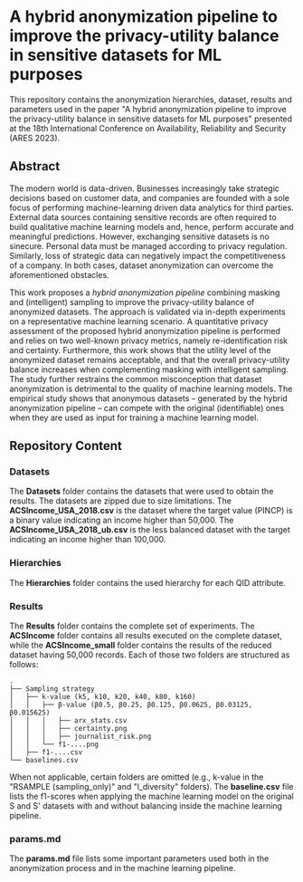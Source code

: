 # A hybrid anonymization pipeline to improve the privacy-utility balance in sensitive datasets for ML purposes

This repository contains the anonymization hierarchies, dataset, results and parameters used in the paper "A hybrid anonymization pipeline to improve the privacy-utility balance in sensitive datasets for ML purposes" presented at the 18th International Conference on Availability, Reliability and Security (ARES 2023).

## Abstract

The modern world is data-driven. Businesses increasingly take strategic decisions based on customer data, and companies are founded with a sole focus of performing machine-learning driven data analytics for third parties. 
External data sources containing sensitive records are often required to build qualitative machine learning models and, hence, perform accurate and meaningful predictions. However, exchanging sensitive datasets is no sinecure. Personal data must be managed according to privacy regulation. Similarly, loss of strategic data can negatively impact the competitiveness of a company. In both cases, dataset anonymization can overcome the aforementioned obstacles.

This work proposes a *hybrid anonymization pipeline* combining masking and (intelligent) sampling to improve the privacy-utility balance of anonymized datasets. The approach is validated via in-depth experiments on a representative machine learning scenario. A quantitative privacy assessment of the proposed hybrid anonymization pipeline is performed and relies on two well-known privacy metrics, namely re-identification risk and certainty. Furthermore, this work shows that the utility level of the anonymized dataset remains acceptable, and that the overall privacy-utility balance increases when complementing masking with intelligent sampling. 
The study further restrains the common misconception that dataset anonymization is detrimental to the quality of machine learning models. The empirical study shows that anonymous datasets – generated by the hybrid anonymization pipeline – can compete with the original (identifiable) ones when they are used as input for training a machine learning model.

## Repository Content

### Datasets

The **Datasets** folder contains the datasets that were used to obtain the results. The datasets are zipped due to size limitations. The **ACSIncome_USA_2018.csv** is the dataset where the target value (PINCP) is a binary value indicating an income higher than 50,000. The **ACSIncome_USA_2018_ub.csv** is the less balanced dataset with the target indicating an income higher than 100,000.

### Hierarchies
The **Hierarchies** folder contains the used hierarchy for each QID attribute.

### Results
The **Results** folder contains the complete set of experiments. The **ACSIncome** folder contains all results executed on the complete dataset, while the **ACSIncome_small** folder contains the results of the reduced dataset having 50,000 records.
Each of those two folders are structured as follows:
```
.
├── Sampling strategy
│   ├── k-value (k5, k10, k20, k40, k80, k160)
│   │   ├── β-value (β0.5, β0.25, β0.125, β0.0625, β0.03125, β0.015625)
│   │   │   ├── arx_stats.csv
│   │   │   ├── certainty.png
│   │   │   ├── journalist_risk.png
│   │   └── f1-....png
│   ├── f1-....csv
└── baselines.csv
```
When not applicable, certain folders are omitted (e.g., k-value in the "RSAMPLE (sampling_only)" and "l_diversity" folders).
The **baseline.csv** file lists the f1-scores when applying the machine learning model on the original S and S' datasets with and without balancing inside the machine learning pipeline.

### params.md

The **params.md** file lists some important parameters used both in the anonymization process and in the machine learning pipeline.
